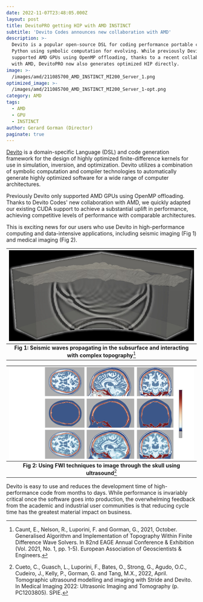 ```yaml
---
date: 2022-11-07T23:48:05.000Z
layout: post
title: DevitoPRO getting HIP with AMD INSTINCT
subtitle: 'Devito Codes announces new collaboration with AMD'
description: >-
  Devito is a popular open-source DSL for coding performance portable code in
  Python using symbolic computation for evolving. While previously Devito only
  supported AMD GPUs using OpenMP offloading, thanks to a recent collaboration
  with AMD, DevitoPRO now also generates optimized HIP directly.
image: >-
  /images/amd/211085700_AMD_INSTINCT_MI200_Server_1.png
optimized_image: >-
  /images/amd/211085700_AMD_INSTINCT_MI200_Server_1-opt.png
category: AMD
tags:
  - AMD
  - GPU
  - INSTINCT 
author: Gerard Gorman (Director)
paginate: true
---
```




[Devito](https://www.devitoproject.org) is a domain-specific Language (DSL) and
code generation framework for the design of highly optimized finite-difference
kernels for use in simulation, inversion, and optimization. Devito utilizes a
combination of symbolic computation and compiler technologies to automatically
generate highly optimized software for a wide range of computer architectures.

Previously Devito only supported AMD GPUs using OpenMP offloading. Thanks to
Devito Codes' new collaboration with AMD, we quickly adapted our existing CUDA
support to achieve a substantial uplift in performance, achieving competitive
levels of performance with comparable architectures. 

This is exciting news for our users who use Devito in high-performance computing and data-intensive applications, including seismic imaging (Fig 1) and medical imaging (Fig 2).

|![Generalised Algorithm and Implementation of Topography Within Finite Difference Wave Solvers](/images/geo/staggered_acoustic_immersed_boundary_topography_transparent.jpg)|
|:--:|
|**Fig 1: Seismic waves propagating in the subsurface and interacting with complex topography**[^1]|

|![FWI applied to brain imaging](/images/medical/image.png)|
|:--:|
|**Fig 2: Using FWI techniques to image through the skull using ultrasound**[^2]|

Devito is easy to use and reduces the development time of high-performance code from months to days. While performance is invariably critical once the software goes into production, the overwhelming feedback from the academic and industrial user communities is that reducing cycle time has the greatest material impact on business.

[^1]: Caunt, E., Nelson, R., Luporini, F. and Gorman, G., 2021, October. Generalised Algorithm and Implementation of Topography Within Finite Difference Wave Solvers. In 82nd EAGE Annual Conference & Exhibition (Vol. 2021, No. 1, pp. 1-5). European Association of Geoscientists & Engineers.

[^2]: Cueto, C., Guasch, L., Luporini, F., Bates, O., Strong, G., Agudo, O.C., Cudeiro, J., Kelly, P., Gorman, G. and Tang, M.X., 2022, April. Tomographic ultrasound modelling and imaging with Stride and Devito. In Medical Imaging 2022: Ultrasonic Imaging and Tomography (p. PC1203805). SPIE.
